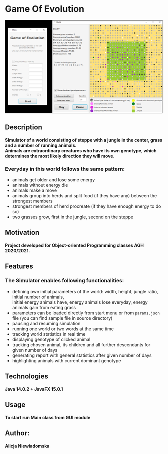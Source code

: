 # Game Of Evolution
![alt text](https://github.com/alicenoknow/GameOfEvolution/blob/master/SimulatorScreenShot.png?raw=true)
## Description 
#### Simulator of a world consisting of steppe with a jungle in the center, grass and a number of running animals.<br>Animals are extraordinary creatures who have its own genotype, which determines the most likely direction they will move. 
### Everyday in this world follows the same pattern:
- animals get older and lose some energy
- animals without energy die
- animals make a move
- animals group into herds and split food (if they have any) between the strongest members
- strongest members of herd procreate (if they have enough energy to do so)
- two grasses grow, first in the jungle, second on the steppe
## Motivation
#### Project developed for Object-oriented Programming classes AGH 2020/2021. 
## Features
### The Simulator enables following functionalities:
- defining own initial parameters of the world: width, height, jungle ratio, initial number of animals,<br>  initial energy animals have, energy animals lose everyday, energy animals gain from eating grass
- parameters can be loaded directly from start menu or  from `params.json` file (you can find sample file in source directory)
- pausing and resuming simulation
- running one world or two words at the same time
- tracking world statistics in real time
- displaying genotype of clicked animal
- tracking chosen animal, its children and all further descendants for given number of days
- generating report with general statistics after given number of days
- highlighting animals with current dominant genotype
## Technologies
#### Java 14.0.2 + JavaFX 15.0.1
## Usage
#### To start run Main class from GUI module
## Author:
#### Alicja Niewiadomska

